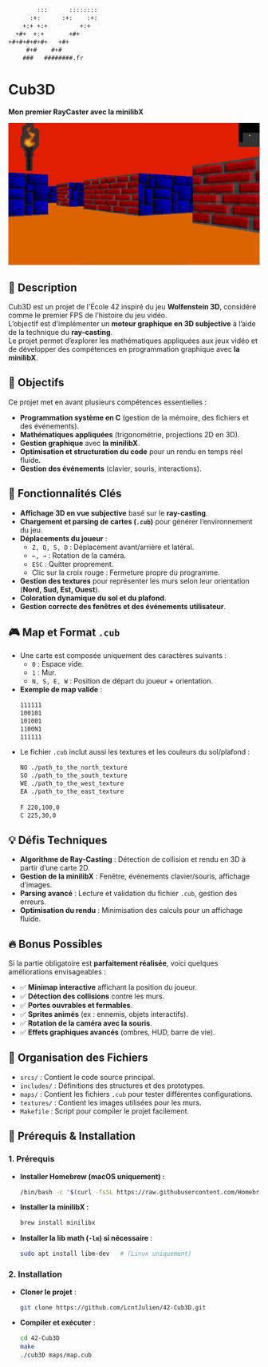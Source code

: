 ```text
        :::      ::::::::
      :+:      :+:    :+:
    +:+ +:+         +:+
  +#+  +:+       +#+
+#+#+#+#+#+   +#+
     #+#    #+#
    ###   ########.fr
```
# Cub3D

**Mon premier RayCaster avec la minilibX**


![Aperçu du jeu](cub3d-exemple-map1.png)

## 📝 Description

Cub3D est un projet de l'École 42 inspiré du jeu **Wolfenstein 3D**, considéré comme le premier FPS de l’histoire du jeu vidéo.  
L’objectif est d’implémenter un **moteur graphique en 3D subjective** à l’aide de la technique du **ray-casting**.  
Le projet permet d’explorer les mathématiques appliquées aux jeux vidéo et de développer des compétences en programmation graphique avec **la minilibX**.

## 🎯 Objectifs

Ce projet met en avant plusieurs compétences essentielles :
- **Programmation système en C** (gestion de la mémoire, des fichiers et des événements).
- **Mathématiques appliquées** (trigonométrie, projections 2D en 3D).
- **Gestion graphique** avec **la minilibX**.
- **Optimisation et structuration du code** pour un rendu en temps réel fluide.
- **Gestion des événements** (clavier, souris, interactions).

## 🚀 Fonctionnalités Clés

- **Affichage 3D en vue subjective** basé sur le **ray-casting**.
- **Chargement et parsing de cartes (`.cub`)** pour générer l’environnement du jeu.
- **Déplacements du joueur** :
  - `Z, Q, S, D` : Déplacement avant/arrière et latéral.
  - `←, →` : Rotation de la caméra.
  - `ESC` : Quitter proprement.
  - Clic sur la croix rouge : Fermeture propre du programme.
- **Gestion des textures** pour représenter les murs selon leur orientation (**Nord, Sud, Est, Ouest**).
- **Coloration dynamique du sol et du plafond**.
- **Gestion correcte des fenêtres et des événements utilisateur**.

## 🎮 Map et Format `.cub`

- Une carte est composée uniquement des caractères suivants :
  - `0` : Espace vide.
  - `1` : Mur.
  - `N, S, E, W` : Position de départ du joueur + orientation.
- **Exemple de map valide** :
  ```
  111111
  100101
  101001
  1100N1
  111111
  ```
- Le fichier `.cub` inclut aussi les textures et les couleurs du sol/plafond :
  ```
  NO ./path_to_the_north_texture
  SO ./path_to_the_south_texture
  WE ./path_to_the_west_texture
  EA ./path_to_the_east_texture

  F 220,100,0
  C 225,30,0
  ```

## 💡 Défis Techniques

- **Algorithme de Ray-Casting** : Détection de collision et rendu en 3D à partir d’une carte 2D.
- **Gestion de la minilibX** : Fenêtre, événements clavier/souris, affichage d’images.
- **Parsing avancé** : Lecture et validation du fichier `.cub`, gestion des erreurs.
- **Optimisation du rendu** : Minimisation des calculs pour un affichage fluide.

## 🔥 Bonus Possibles

Si la partie obligatoire est **parfaitement réalisée**, voici quelques améliorations envisageables :
- ✅ **Minimap interactive** affichant la position du joueur.
- ✅ **Détection des collisions** contre les murs.
- ✅ **Portes ouvrables et fermables**.
- ✅ **Sprites animés** (ex : ennemis, objets interactifs).
- ✅ **Rotation de la caméra avec la souris**.
- ✅ **Effets graphiques avancés** (ombres, HUD, barre de vie).

## 📂 Organisation des Fichiers

- `srcs/` : Contient le code source principal.
- `includes/` : Définitions des structures et des prototypes.
- `maps/` : Contient les fichiers `.cub` pour tester différentes configurations.
- `textures/` : Contient les images utilisées pour les murs.
- `Makefile` : Script pour compiler le projet facilement.

## 🔧 Prérequis & Installation

### **1. Prérequis**
- **Installer Homebrew (macOS uniquement) :**
  ```bash
  /bin/bash -c "$(curl -fsSL https://raw.githubusercontent.com/Homebrew/install/HEAD/install.sh)"
  ```
- **Installer la minilibX :**
  ```bash
  brew install minilibx
  ```
- **Installer la lib math (`-lm`) si nécessaire** :
  ```bash
  sudo apt install libm-dev   # (Linux uniquement)
  ```

### **2. Installation**
- **Cloner le projet** :
  ```bash
  git clone https://github.com/LcntJulien/42-Cub3D.git
  ```
- **Compiler et exécuter** :
  ```bash
  cd 42-Cub3D
  make
  ./cub3D maps/map.cub
  ```
